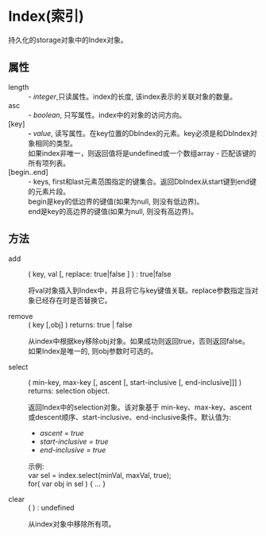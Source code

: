 # Index(索引)

<p>持久化的storage对象中的Index对象。</p>
    <dl>
        <h2>属性</h2>
        <dt>length</dt>
        <dd>- <em>integer</em>,只读属性。index的长度, 该index表示的关联对象的数量。</dd>
        <dt>asc</dt>
        <dd>- <em>boolean</em>, 只写属性。index中的对象的访问方向。</dd>
        <dt>[key]</dt>
        <dd><strong>- </strong><em>value</em>, 读写属性。在key位置的DbIndex的元素。key必须是和DbIndex对象相同的类型。<br/>
        如果index非唯一，则返回值将是undefined或一个数组array - 匹配该键的所有项列表。</dd>
        <dt>[begin..end]</dt>
        <dd>- keys, first和last元素范围指定的键集合。返回DbIndex从start键到end键的元素片段。<br/>
		begin是key的低边界的键值(如果为null, 则没有低边界)。<br/>
		end是key的高边界的键值(如果为null, 则没有高边界)。</dd>
          <h2>方法</h2>
        <dt>add</dt>
        <dd>
          <p>( key, val [, replace: true|false ] ) : true|false</p>
          <p>将val对象插入到Index中，并且将它与key键值关联。replace参数指定当对象已经存在时是否替换它。</p></dd>
        <dt>remove</dt>
        <dd>
          <div>( key [,obj] ) returns: true | false</div>
          <p>从index中根据key移除obj对象。如果成功则返回true，否则返回false。<br/>
		  如果Index是唯一的, 则obj参数时可选的。</p></dd>
        <dt>select</dt>
        <dd>
          <p>( min-key, max-key [, ascent [, start-inclusive [, end-inclusive]]] ) returns: selection object.</p>
          <p>返回Index中的selection对象。该对象基于 min-key、max-key、ascent或descent顺序、start-inclusive、end-inclusive条件。默认值为:</p>
          <ul>
            <li><em>ascent = true</em></li>
            <li><em>start-inclusive = true</em></li>
            <li><em>end-inclusive = true</em></li></ul>
          <p>示例:<br/>
		  var sel = index.select(minVal, maxVal, true);<br/>
		  for( var obj in sel ) { ... }</p></dd>
		</dd>
    <dt>clear</dt>
		<dd>( ) : undefined
    <p>从index对象中移除所有项。</p></dd></dl>